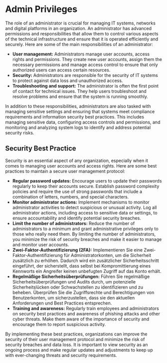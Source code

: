 # Admin Privileges

The role of an administrator is crucial for managing IT systems, networks and digital platforms in an organization. An administrator has advanced permissions and responsibilities that allow them to control various aspects of the technical infrastructure and ensure that it is operated efficiently and securely. Here are some of the main responsibilities of an administrator:

* **User management:** Administrators manage user accounts, access rights and permissions. They create new user accounts, assign them the necessary permissions and manage access control to ensure that only authorized users can access certain resources.
* **Security:** Administrators are responsible for the security of IT systems to protect against data loss and unauthorized access.
* **Troubleshooting and support:** The administrator is often the first point of contact for technical issues. They help users troubleshoot and resolve problems and ensure that the system is running smoothly.

In addition to these responsibilities, administrators are also tasked with managing sensitive settings and ensuring that systems meet compliance requirements and information security best practices. This includes managing sensitive data, configuring access controls and permissions, and monitoring and analyzing system logs to identify and address potential security risks.



## Security Best Practice

Security is an essential aspect of any organization, especially when it comes to managing user accounts and access rights. Here are some best practices to maintain a secure user management protocol:

* **Regular password updates:** Encourage users to update their passwords regularly to keep their accounts secure. Establish password complexity policies and require the use of strong passwords that include a combination of letters, numbers, and special characters.
* **Monitor administrator actions:** Implement mechanisms to monitor administrator activities to detect suspicious or unusual activity. Log all administrator actions, including access to sensitive data or settings, to ensure accountability and identify potential security breaches.
* **Limit the number of administrators:** Reduce the number of administrators to a minimum and grant administrative privileges only to those who really need them. By limiting the number of administrators, you minimize the risk of security breaches and make it easier to manage and monitor user accounts.
* **Zwei-Faktor-Authentifizierung (2FA):** Implementieren Sie eine Zwei-Faktor-Authentifizierung für Administratorkonten, um die Sicherheit zusätzlich zu erhöhen. Dadurch wird ein zusätzlicher Sicherheitsschritt eingeführt, der sicherstellt, dass selbst bei Kompromittierung eines Kennworts ein Angreifer keinen unbefugten Zugriff auf das Konto erhält.
* **Regelmäßige Sicherheitsüberprüfungen:** Führen Sie regelmäßige Sicherheitsüberprüfungen und Audits durch, um potenzielle Sicherheitslücken oder Schwachstellen zu identifizieren und zu beheben. Überprüfen Sie die Zugriffsrechte und Berechtigungen von Benutzerkonten, um sicherzustellen, dass sie den aktuellen Anforderungen und Best Practices entsprechen.
* **Training and awareness:** Regularly train employees and administrators on security best practices and awareness of phishing attacks and other cyber threats. Make them aware of the importance of security and encourage them to report suspicious activity.

By implementing these best practices, organizations can improve the security of their user management protocol and minimize the risk of security breaches and data loss. It is important to view security as an ongoing process and make regular updates and adjustments to keep up with ever-changing threats and security requirements.



